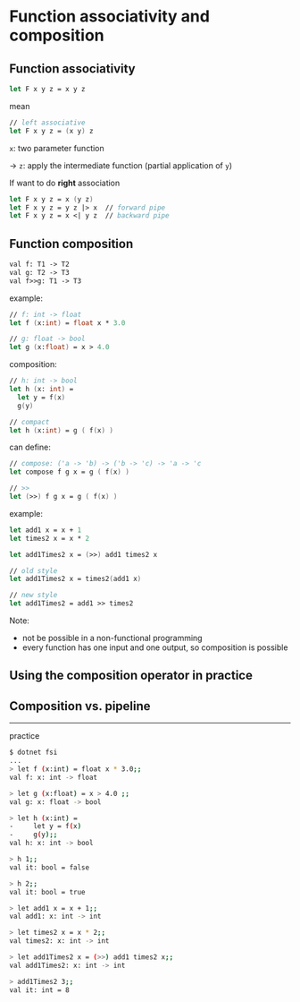 # Function associativity and composition

## Function associativity

```fs
let F x y z = x y z
```

mean

```fs
// left associative
let F x y z = (x y) z
```

`x`: two parameter function

→ `z`: apply the intermediate function (partial application of `y`)

If want to do **right** association

```fs
let F x y z = x (y z)
let F x y z = y z |> x  // forward pipe
let F x y z = x <| y z  // backward pipe
```

## Function composition

```txt
val f: T1 -> T2
val g: T2 -> T3
val f>>g: T1 -> T3
```

example:

```fs
// f: int -> float
let f (x:int) = float x * 3.0

// g: float -> bool
let g (x:float) = x > 4.0
```

composition:

```fs
// h: int -> bool
let h (x: int) =
  let y = f(x)
  g(y)

// compact
let h (x:int) = g ( f(x) )
```

can define:

```fs
// compose: ('a -> 'b) -> ('b -> 'c) -> 'a -> 'c
let compose f g x = g ( f(x) )

// >>
let (>>) f g x = g ( f(x) )
```

example:

```fs
let add1 x = x + 1
let times2 x = x * 2

let add1Times2 x = (>>) add1 times2 x

// old style
let add1Times2 x = times2(add1 x)

// new style
let add1Times2 = add1 >> times2
```

Note:

- not be possible in a non-functional programming
- every function has one input and one output, so composition is possible

## Using the composition operator in practice

## Composition vs. pipeline

---
practice

```sh
$ dotnet fsi
...
> let f (x:int) = float x * 3.0;;
val f: x: int -> float

> let g (x:float) = x > 4.0 ;;
val g: x: float -> bool

> let h (x:int) =
-     let y = f(x)
-     g(y);;
val h: x: int -> bool

> h 1;;
val it: bool = false

> h 2;;
val it: bool = true

> let add1 x = x + 1;;
val add1: x: int -> int

> let times2 x = x * 2;;
val times2: x: int -> int

> let add1Times2 x = (>>) add1 times2 x;;
val add1Times2: x: int -> int

> add1Times2 3;;
val it: int = 8

```
